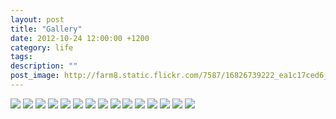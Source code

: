 ```yaml
---
layout: post
title: "Gallery"
date: 2012-10-24 12:00:00 +1200
category: life
tags: 
description: ""
post_image: http://farm8.static.flickr.com/7587/16826739222_ea1c17ced6_o.jpg
---
```

[![](http://farm6.static.flickr.com/5465/9586958226_735f958217_c.jpg)](http://farm6.static.flickr.com/5465/9586958226_e14bdd01c2_o.jpg)
[![](http://farm4.static.flickr.com/3833/9586958676_3791187083_c.jpg)](http://farm4.static.flickr.com/3833/9586958676_21aa218fb2_o.jpg)
[![](http://farm6.static.flickr.com/5511/9586959212_91a6d26317_c.jpg)](http://farm6.static.flickr.com/5511/9586959212_ea3662c25b_o.jpg)
[![](http://farm8.static.flickr.com/7449/9584170031_996775713f_c.jpg)](http://farm8.static.flickr.com/7449/9584170031_5ffb7f948e_o.jpg)
[![](http://farm4.static.flickr.com/3806/9584170613_0047bf3c39_c.jpg)](http://farm4.static.flickr.com/3806/9584170613_44b3bd33f9_o.jpg)
[![](http://farm8.static.flickr.com/7282/9586961070_5e53c133a0_c.jpg)](http://farm8.static.flickr.com/7282/9586961070_984dac0477_o.jpg)
[![](http://farm4.static.flickr.com/3742/9586961514_aa3fab019b_c.jpg)](http://farm4.static.flickr.com/3742/9586961514_7a659e3249_o.jpg)
[![](http://farm4.static.flickr.com/3721/9584172269_073c6e0349_c.jpg)](http://farm4.static.flickr.com/3721/9584172269_231cf0e0b5_o.jpg)
[![](http://farm4.static.flickr.com/3699/9584172649_81197c54ff_c.jpg)](http://farm4.static.flickr.com/3699/9584172649_0813875607_o.jpg)
[![](http://farm8.static.flickr.com/7406/9584173357_d0abaef02d_c.jpg)](http://farm8.static.flickr.com/7406/9584173357_fb32a77384_o.jpg)
[![](http://farm8.static.flickr.com/7436/9586963556_2173fe08e9_c.jpg)](http://farm8.static.flickr.com/7436/9586963556_86195265da_o.jpg)
[![](http://farm4.static.flickr.com/3797/9586964104_f12ec6156c_c.jpg)](http://farm4.static.flickr.com/3797/9586964104_c2893fd351_o.jpg)
[![](http://farm3.static.flickr.com/2825/9584174975_1097ff6f58_c.jpg)](http://farm3.static.flickr.com/2825/9584174975_b472e8a316_o.jpg)
[![](http://farm4.static.flickr.com/3802/9584175563_31b2db69c8_c.jpg)](http://farm4.static.flickr.com/3802/9584175563_e5597b34ef_o.jpg)
[![](http://farm3.static.flickr.com/2840/9586965944_48c889d9cd_c.jpg)](http://farm3.static.flickr.com/2840/9586965944_f27c9e447e_o.jpg)
